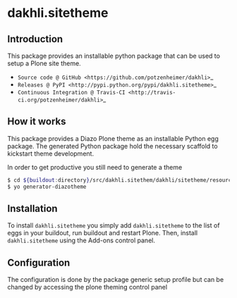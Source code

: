 # dakhli.sitetheme

## Introduction

This package provides an installable python package that can be used to setup
a Plone site theme.

* `Source code @ GitHub <https://github.com/potzenheimer/dakhli>`_
* `Releases @ PyPI <http://pypi.python.org/pypi/dakhli.sitetheme>`_
* `Continuous Integration @ Travis-CI <http://travis-ci.org/potzenheimer/dakhli>`_

## How it works

This package provides a Diazo Plone theme as an installable Python egg package.
The generated Python package hold the necessary scaffold to kickstart theme
development.

In order to get productive you still need to generate a theme

```bash
$ cd ${buildout:directory}/src/dakhli.sitethem/dakhli/sitetheme/resources
$ yo generator-diazotheme

```


## Installation

To install `dakhli.sitetheme` you simply add ``dakhli.sitetheme``
to the list of eggs in your buildout, run buildout and restart Plone.
Then, install `dakhli.sitetheme` using the Add-ons control panel.


## Configuration

The configuration is done by the package generic setup profile but can be changed by accessing the plone theming control panel
